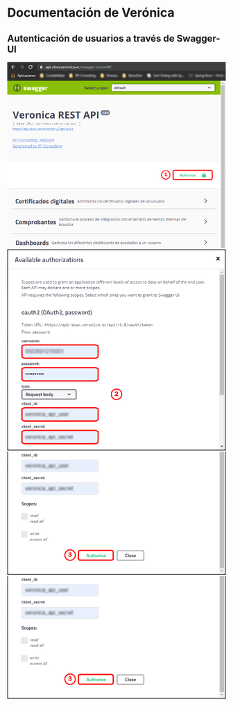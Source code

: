 # Documentación de Verónica
## Autenticación de usuarios a través de Swagger-UI
<img src="https://raw.githubusercontent.com/rp-consulting/veronica-api-doc/main/static/veronica-login-1.jpg" width="809">

<img src="https://raw.githubusercontent.com/rp-consulting/veronica-api-doc/main/static/veronica-login-2.jpg" width="654">

<img src="https://raw.githubusercontent.com/rp-consulting/veronica-api-doc/main/static/veronica-login-3.jpg" width="654">

<img src="https://raw.githubusercontent.com/rp-consulting/veronica-api-doc/main/static/veronica-login-3.jpg" width="654">